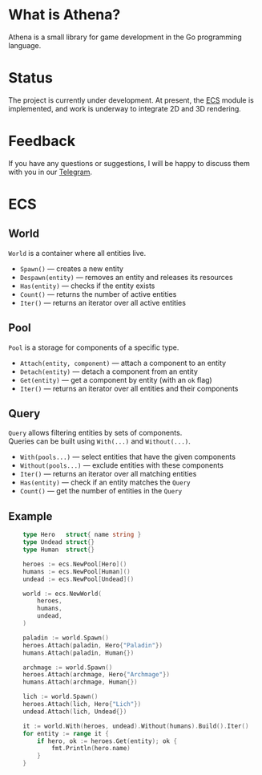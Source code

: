 # What is Athena?
Athena is a small library for game development in the Go programming language.

# Status
The project is currently under development. At present, the [ECS](https://en.wikipedia.org/wiki/Entity_component_system) module is implemented, and work is underway to integrate 2D and 3D rendering.

# Feedback
If you have any questions or suggestions, I will be happy to discuss them with you in our [Telegram](https://t.me/athena_ecs).

# ECS 
## World
`World` is a container where all entities live.  
- `Spawn()` — creates a new entity  
- `Despawn(entity)` — removes an entity and releases its resources  
- `Has(entity)` — checks if the entity exists  
- `Count()` — returns the number of active entities  
- `Iter()` — returns an iterator over all active entities  
## Pool
`Pool` is a storage for components of a specific type.  
- `Attach(entity, component)` — attach a component to an entity  
- `Detach(entity)` — detach a component from an entity  
- `Get(entity)` — get a component by entity (with an `ok` flag)  
- `Iter()` — returns an iterator over all entities and their components  
## Query
`Query` allows filtering entities by sets of components.  
Queries can be built using `With(...)` and `Without(...)`.  
- `With(pools...)` — select entities that have the given components  
- `Without(pools...)` — exclude entities with these components  
- `Iter()` — returns an iterator over all matching entities  
- `Has(entity)` — check if an entity matches the `Query`  
- `Count()` — get the number of entities in the `Query`
## Example
```go
	type Hero   struct{ name string }
	type Undead struct{}
	type Human  struct{}

	heroes := ecs.NewPool[Hero]()
	humans := ecs.NewPool[Human]()
	undead := ecs.NewPool[Undead]()

	world := ecs.NewWorld(
		heroes,
		humans,
		undead,
	)

	paladin := world.Spawn()
	heroes.Attach(paladin, Hero{"Paladin"})
	humans.Attach(paladin, Human{})

	archmage := world.Spawn()
	heroes.Attach(archmage, Hero{"Archmage"})
	humans.Attach(archmage, Human{})

	lich := world.Spawn()
	heroes.Attach(lich, Hero{"Lich"})
	undead.Attach(lich, Undead{})

	it := world.With(heroes, undead).Without(humans).Build().Iter()
	for entity := range it {
		if hero, ok := heroes.Get(entity); ok {
			fmt.Println(hero.name)
		}
	}
```